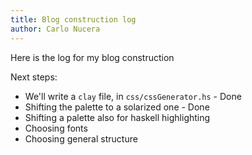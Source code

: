 ```yaml
---
title: Blog construction log
author: Carlo Nucera
---
```


Here is the log for my blog construction

Next steps:

* We'll write a `clay` file, in `css/cssGenerator.hs` - Done
* Shifting the palette to a solarized one - Done
* Shifting a palette also for haskell highlighting
* Choosing fonts
* Choosing general structure
